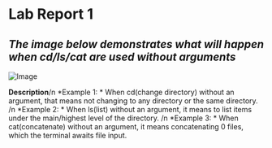 # Lab Report 1
*The image below demonstrates what will happen when cd/ls/cat are used without arguments*
---
![Image](https://rxwy.github.io/cse15l-lab-reports/woarg.png)

**Description**/n
*Example 1: * When cd(change directory) without an argument, that means not changing to any directory or the same directory.
/n
*Example 2: * When ls(list) without an argument, it means to list items under the main/highest level of the directory.
/n
*Example 3: * When cat(concatenate) without an argument, it means concatenating 0 files, which the terminal awaits file input.
